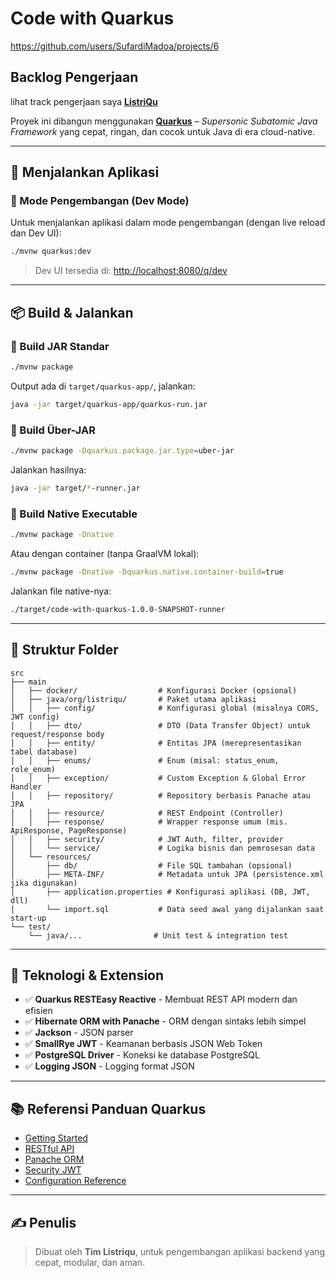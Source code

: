 
# Code with Quarkus
https://github.com/users/SufardiMadoa/projects/6
## Backlog Pengerjaan
lihat track pengerjaan saya **[ListriQu]((https://github.com/users/SufardiMadoa/projects/6))**


Proyek ini dibangun menggunakan **[Quarkus](https://quarkus.io/)** – *Supersonic Subatomic Java Framework* yang cepat, ringan, dan cocok untuk Java di era cloud-native.

---

## 🚀 Menjalankan Aplikasi

### 🔧 Mode Pengembangan (Dev Mode)

Untuk menjalankan aplikasi dalam mode pengembangan (dengan live reload dan Dev UI):

```bash
./mvnw quarkus:dev
```

> Dev UI tersedia di: [http://localhost:8080/q/dev](http://localhost:8080/q/dev)

---

## 📦 Build & Jalankan

### 🔨 Build JAR Standar

```bash
./mvnw package
```

Output ada di `target/quarkus-app/`, jalankan:

```bash
java -jar target/quarkus-app/quarkus-run.jar
```

### 🧱 Build Über-JAR

```bash
./mvnw package -Dquarkus.package.jar.type=uber-jar
```

Jalankan hasilnya:

```bash
java -jar target/*-runner.jar
```

### 🐧 Build Native Executable

```bash
./mvnw package -Dnative
```

Atau dengan container (tanpa GraalVM lokal):

```bash
./mvnw package -Dnative -Dquarkus.native.container-build=true
```

Jalankan file native-nya:

```bash
./target/code-with-quarkus-1.0.0-SNAPSHOT-runner
```

---

## 📁 Struktur Folder

```
src
├── main
│   ├── docker/                  # Konfigurasi Docker (opsional)
│   ├── java/org/listriqu/       # Paket utama aplikasi
│   │   ├── config/              # Konfigurasi global (misalnya CORS, JWT config)
│   │   ├── dto/                 # DTO (Data Transfer Object) untuk request/response body
│   │   ├── entity/              # Entitas JPA (merepresentasikan tabel database)
│   │   ├── enums/               # Enum (misal: status_enum, role_enum)
│   │   ├── exception/           # Custom Exception & Global Error Handler
│   │   ├── repository/          # Repository berbasis Panache atau JPA
│   │   ├── resource/            # REST Endpoint (Controller)
│   │   ├── response/            # Wrapper response umum (mis. ApiResponse, PageResponse)
│   │   ├── security/            # JWT Auth, filter, provider
│   │   └── service/             # Logika bisnis dan pemrosesan data
│   └── resources/
│       ├── db/                  # File SQL tambahan (opsional)
│       ├── META-INF/            # Metadata untuk JPA (persistence.xml jika digunakan)
│       ├── application.properties # Konfigurasi aplikasi (DB, JWT, dll)
│       └── import.sql           # Data seed awal yang dijalankan saat start-up
└── test/
    └── java/...                # Unit test & integration test
```

---

## 🧩 Teknologi & Extension

- ✅ **Quarkus RESTEasy Reactive** - Membuat REST API modern dan efisien
- ✅ **Hibernate ORM with Panache** - ORM dengan sintaks lebih simpel
- ✅ **Jackson** - JSON parser
- ✅ **SmallRye JWT** - Keamanan berbasis JSON Web Token
- ✅ **PostgreSQL Driver** - Koneksi ke database PostgreSQL
- ✅ **Logging JSON** - Logging format JSON

---

## 📚 Referensi Panduan Quarkus

- [Getting Started](https://quarkus.io/guides/getting-started)
- [RESTful API](https://quarkus.io/guides/rest-json)
- [Panache ORM](https://quarkus.io/guides/hibernate-orm-panache)
- [Security JWT](https://quarkus.io/guides/security-jwt)
- [Configuration Reference](https://quarkus.io/guides/config-reference)

---

## ✍️ Penulis

> Dibuat oleh **Tim Listriqu**, untuk pengembangan aplikasi backend yang cepat, modular, dan aman.

